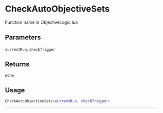# CheckAutoObjectiveSets
Function name in ObjectiveLogic.lua
## Parameters
`currentRun`, `checkTrigger`
## Returns
`none`
## Usage
```lua
CheckAutoObjectiveSets(currentRun, checkTrigger)
```
---
